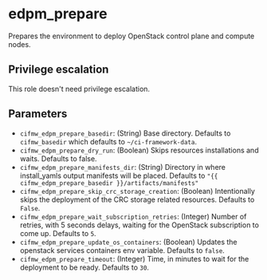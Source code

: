 # edpm_prepare
Prepares the environment to deploy OpenStack control plane and compute nodes.

## Privilege escalation
This role doesn't need privilege escalation.

## Parameters
* `cifmw_edpm_prepare_basedir`: (String) Base directory. Defaults to `cifmw_basedir` which defaults to `~/ci-framework-data`.
* `cifmw_edpm_prepare_dry_run`: (Boolean) Skips resources installations and waits. Defaults to false.
* `cifmw_edpm_prepare_manifests_dir`: (String) Directory in where install_yamls output manifests will be placed. Defaults to `"{{ cifmw_edpm_prepare_basedir }}/artifacts/manifests"`
* `cifmw_edpm_prepare_skip_crc_storage_creation`: (Boolean) Intentionally skips the deployment of the CRC storage related resources. Defaults to `False`.
* `cifmw_edpm_prepare_wait_subscription_retries`: (Integer) Number of retries, with 5 seconds delays, waiting for the OpenStack subscription to come up. Defaults to `5`.
* `cifmw_edpm_prepare_update_os_containers`: (Boolean) Updates the openstack services containers env variable. Defaults to `false`.
* `cifmw_edpm_prepare_timeout`: (Integer) Time, in minutes to wait for the deployment to be ready. Defaults to `30`.
